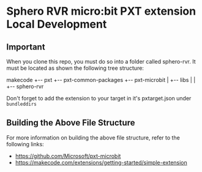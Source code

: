 # Sphero RVR micro:bit PXT extension Local Development

## Important
When you clone this repo, you must do so into a folder called sphero-rvr. It must be located as shown the following tree structure:

makecode
+-- pxt
+-- pxt-common-packages
+-- pxt-microbit
|   +-- libs
|   |   +-- sphero-rvr



Don't forget to add the extension to your target in it's pxtarget.json under `bundleddirs`

## Building the Above File Structure
For more information on building the above file structure, refer to the following links:
* https://github.com/Microsoft/pxt-microbit
* https://makecode.com/extensions/getting-started/simple-extension




